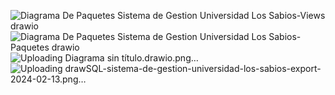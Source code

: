 ![Diagrama De Paquetes Sistema de Gestion Universidad Los Sabios-Views drawio](https://github.com/Jepess008/Universidad/assets/118233828/4d0100db-f4ba-4e95-8a9e-47b5e5700602)
![Diagrama De Paquetes Sistema de Gestion Universidad Los Sabios-Paquetes drawio](https://github.com/Jepess008/Universidad/assets/118233828/6f6a7c99-99f0-49e6-b6fe-33e72fd465ca)
![Uploading Diagrama sin título.drawio.png…]()
![Uploading drawSQL-sistema-de-gestion-universidad-los-sabios-export-2024-02-13.png…]()
